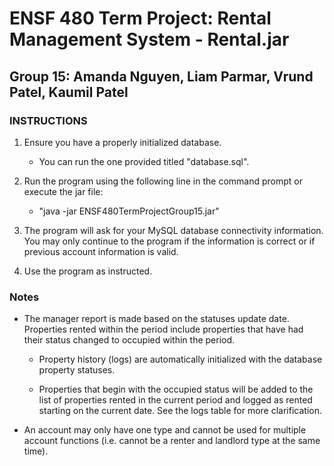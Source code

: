 # ENSF 480 Term Project: Rental Management System - Rental.jar

## Group 15: Amanda Nguyen, Liam Parmar, Vrund Patel, Kaumil Patel

### INSTRUCTIONS

1. Ensure you have a properly initialized database.

    - You can run the one provided titled "database.sql".

2. Run the program using the following line in the command prompt or execute the jar file:

    - "java -jar ENSF480TermProjectGroup15.jar"

3. The program will ask for your MySQL database connectivity information. You may only continue to the program if the information is correct or if previous account information is valid.

4. Use the program as instructed.

### Notes

-   The manager report is made based on the statuses update date. Properties rented within the period include properties that have had their status changed to occupied within the period.

    -   Property history (logs) are automatically initialized with the database property statuses.

    -   Properties that begin with the occupied status will be added to the list of properties rented in the current period and logged as rented starting on the current date. See the logs table for more clarification.

-   An account may only have one type and cannot be used for multiple account functions (i.e. cannot be a renter and landlord type at the same time).
